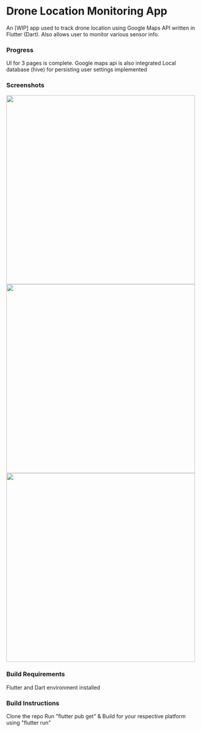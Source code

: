 # Drone Location Monitoring App

An [WIP] app used to track drone location using Google Maps API written in Flutter (Dart). Also allows user to monitor various sensor info.

### Progress
UI for 3 pages is complete.
Google maps api is also integrated
Local database (hive) for persisting user settings implemented

### Screenshots
<img src="https://user-images.githubusercontent.com/32789691/228240078-4b40b154-d8fc-40c0-acfd-ecb963ea5749.png" height="500">
<img src="https://user-images.githubusercontent.com/32789691/228240066-d417965f-25fc-413d-ada3-2024fa10bd43.png" height="500">
<img src="https://user-images.githubusercontent.com/32789691/228240080-972ba8d4-9b84-4743-9aeb-eb3c62fafc5b.png" height="500">

### Build Requirements

Flutter and Dart environment installed

### Build Instructions

Clone the repo
Run "flutter pub get" & Build for your respective platform using "flutter run"
